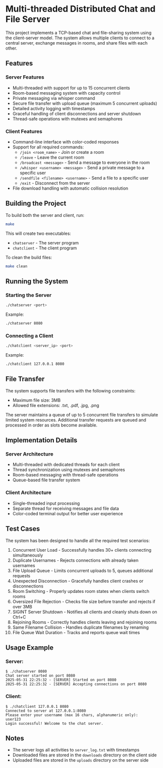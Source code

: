 # Multi-threaded Distributed Chat and File Server

This project implements a TCP-based chat and file-sharing system using the client-server model. The system allows multiple clients to connect to a central server, exchange messages in rooms, and share files with each other.

## Features

### Server Features
- Multi-threaded with support for up to 15 concurrent clients
- Room-based messaging system with capacity control
- Private messaging via whisper command
- Secure file transfer with upload queue (maximum 5 concurrent uploads)
- Detailed activity logging with timestamps
- Graceful handling of client disconnections and server shutdown
- Thread-safe operations with mutexes and semaphores

### Client Features
- Command-line interface with color-coded responses
- Support for all required commands:
  - `/join <room_name>` - Join or create a room
  - `/leave` - Leave the current room
  - `/broadcast <message>` - Send a message to everyone in the room
  - `/whisper <username> <message>` - Send a private message to a specific user
  - `/sendfile <filename> <username>` - Send a file to a specific user
  - `/exit` - Disconnect from the server
- File download handling with automatic collision resolution

## Building the Project

To build both the server and client, run:

```bash
make
```

This will create two executables:
- `chatserver` - The server program
- `chatclient` - The client program

To clean the build files:

```bash
make clean
```

## Running the System

### Starting the Server

```bash
./chatserver <port>
```

Example:
```bash
./chatserver 8080
```

### Connecting a Client

```bash
./chatclient <server_ip> <port>
```

Example:
```bash
./chatclient 127.0.0.1 8080
```

## File Transfer

The system supports file transfers with the following constraints:
- Maximum file size: 3MB
- Allowed file extensions: .txt, .pdf, .jpg, .png

The server maintains a queue of up to 5 concurrent file transfers to simulate limited system resources. Additional transfer requests are queued and processed in order as slots become available.

## Implementation Details

### Server Architecture
- Multi-threaded with dedicated threads for each client
- Thread synchronization using mutexes and semaphores
- Room-based messaging with thread-safe operations
- Queue-based file transfer system

### Client Architecture
- Single-threaded input processing
- Separate thread for receiving messages and file data
- Color-coded terminal output for better user experience

## Test Cases

The system has been designed to handle all the required test scenarios:

1. Concurrent User Load - Successfully handles 30+ clients connecting simultaneously
2. Duplicate Usernames - Rejects connections with already taken usernames
3. File Upload Queue - Limits concurrent uploads to 5, queues additional requests
4. Unexpected Disconnection - Gracefully handles client crashes or disconnections
5. Room Switching - Properly updates room states when clients switch rooms
6. Oversized File Rejection - Checks file size before transfer and rejects if over 3MB
7. SIGINT Server Shutdown - Notifies all clients and cleanly shuts down on Ctrl+C
8. Rejoining Rooms - Correctly handles clients leaving and rejoining rooms
9. Same Filename Collision - Handles duplicate filenames by renaming
10. File Queue Wait Duration - Tracks and reports queue wait times

## Usage Example

### Server:
```
$ ./chatserver 8080
Chat server started on port 8080
2025-05-31 22:25:32 - [SERVER] Started on port 8080
2025-05-31 22:25:32 - [SERVER] Accepting connections on port 8080
```

### Client:
```
$ ./chatclient 127.0.0.1 8080
Connected to server at 127.0.0.1:8080
Please enter your username (max 16 chars, alphanumeric only):
user123
Login successful! Welcome to the chat server.
```

## Notes

- The server logs all activities to `server_log.txt` with timestamps
- Downloaded files are stored in the `downloads` directory on the client side
- Uploaded files are stored in the `uploads` directory on the server side
